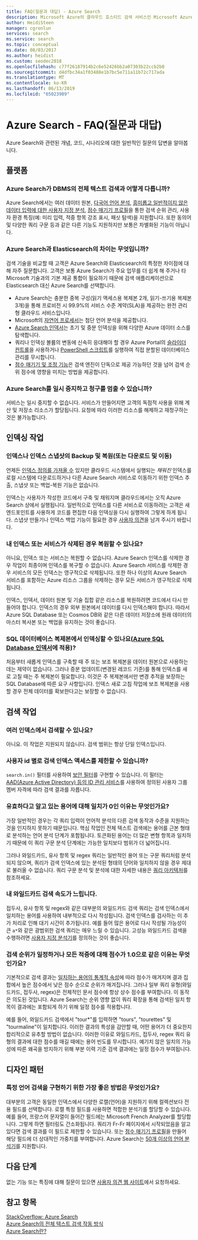 ```yaml
---
title: FAQ(질문과 대답) - Azure Search
description: Microsoft Azure의 클라우드 호스티드 검색 서비스인 Microsoft Azure Search 서비스에 대한 일반적인 질문과 답변입니다.
author: HeidiSteen
manager: cgronlun
services: search
ms.service: search
ms.topic: conceptual
ms.date: 08/03/2017
ms.author: heidist
ms.custom: seodec2018
ms.openlocfilehash: c77f26187914b2c6e52426bb2a07303b22ccb2b0
ms.sourcegitcommit: d4dfbc34a1f03488e1b7bc5e711a11b72c717ada
ms.translationtype: MT
ms.contentlocale: ko-KR
ms.lasthandoff: 06/13/2019
ms.locfileid: "65023989"
---
```

# <a name="azure-search---frequently-asked-questions-faq"></a>Azure Search - FAQ(질문과 대답)

 Azure Search와 관련된 개념, 코드, 시나리오에 대한 일반적인 질문의 답변을 알아봅니다.

## <a name="platform"></a>플랫폼

### <a name="how-is-azure-search-different-from-full-text-search-in-my-dbms"></a>Azure Search가 DBMS의 전체 텍스트 검색과 어떻게 다릅니까?

Azure Search에서는 여러 데이터 원본, [다국어 언어 분석](https://docs.microsoft.com/rest/api/searchservice/language-support), [흥미롭고 일반적이지 않은 데이터 입력에 대한 사용자 지정 분석](https://docs.microsoft.com/rest/api/searchservice/custom-analyzers-in-azure-search), [점수 매기기 프로필](https://docs.microsoft.com/rest/api/searchservice/add-scoring-profiles-to-a-search-index)을 통한 검색 순위 관리, 사용자 환경 특징(예: 미리 입력, 적중 항목 강조 표시, 패싯 탐색)을 지원합니다. 또한 동의어 및 다양한 쿼리 구문 등과 같은 다른 기능도 지원하지만 보통은 차별화된 기능이 아닙니다.

### <a name="what-is-the-difference-between-azure-search-and-elasticsearch"></a>Azure Search과 Elasticsearch의 차이는 무엇입니까?

검색 기술을 비교할 때 고객은 Azure Search와 Elasticsearch의 특정한 차이점에 대해 자주 질문합니다. 고객은 보통 Azure Search가 주요 업무를 더 쉽게 해 주거나 타 Microsoft 기술과의 기본 제공 통합이 필요하기 때문에 검색 애플리케이션으로 Elasticsearch 대신 Azure Search를 선택합니다.

+ Azure Search는 충분한 중복 구성(읽기 액세스용 복제본 2개, 읽기-쓰기용 복제본 3개)을 통해 프로비전 시 99.9%의 서비스 수준 계약(SLA)을 제공하는 완전 관리형 클라우드 서비스입니다.
+ Microsoft의 [자연어 프로세서](https://docs.microsoft.com/rest/api/searchservice/language-support)는 첨단 언어 분석을 제공합니다.  
+ [Azure Search 인덱서](search-indexer-overview.md)는 초기 및 중분 인덱싱을 위해 다양한 Azure 데이터 소스를 탐색합니다.
+ 쿼리나 인덱싱 볼륨의 변동에 신속히 응대해야 할 경우 Azure Portal의 [슬라이더 컨트롤](search-manage.md#scale-up-or-down)을 사용하거나 [PowerShell 스크립트](search-manage-powershell.md)를 실행하여 직접 분할된 데이터베이스 관리를 무시합니다.  
+ [점수 매기기 및 조정 기능](https://docs.microsoft.com/rest/api/searchservice/add-scoring-profiles-to-a-search-index)은 검색 엔진이 단독으로 제공 가능하던 것을 넘어 검색 순위 점수에 영향을 미치는 방법을 제공합니다.

### <a name="can-i-pause-azure-search-service-and-stop-billing"></a>Azure Search를 일시 중지하고 청구를 멈출 수 있습니까?

서비스는 일시 중지할 수 없습니다. 서비스가 만들어지면 고객의 독점적 사용을 위해 계산 및 저장소 리소스가 할당됩니다. 요청에 따라 이러한 리소스를 해제하고 재청구하는 것은 불가능합니다.

## <a name="indexing-operations"></a>인덱싱 작업

### <a name="backup-and-restore-or-download-and-move-indexes-or-index-snapshots"></a>인덱스나 인덱스 스냅샷의 Backup 및 복원(또는 다운로드 및 이동)

언제든 [인덱스 정의를 가져올 수](https://docs.microsoft.com/rest/api/searchservice/get-index) 있지만 클라우드 시스템에서 실행되는 *채워진* 인덱스를 로컬 시스템에 다운로드하거나 다른 Azure Search 서비스로 이동하기 위한 인덱스 추출, 스냅샷 또는 백업-복원 기능은 없습니다.

인덱스는 사용자가 작성한 코드에서 구축 및 채워지며 클라우드에서는 오직 Azure Search 상에서 실행됩니다. 일반적으로 인덱스를 다른 서비스로 이동하려는 고객은 새 엔드포인트를 사용하게 코드를 편집한 다음 인덱싱을 다시 실행하여 그렇게 하게 됩니다. 스냅샷 만들기나 인덱스 백업 기능이 필요한 경우 [사용자 의견](https://feedback.azure.com/forums/263029-azure-search/suggestions/8021610-backup-snapshot-of-index)을 남겨 주시기 바랍니다.

### <a name="can-i-restore-my-index-or-service-once-it-is-deleted"></a>내 인덱스 또는 서비스가 삭제된 경우 복원할 수 있나요?

아니요, 인덱스 또는 서비스는 복원할 수 없습니다. Azure Search 인덱스를 삭제한 경우 작업이 최종이며 인덱스를 복구할 수 없습니다. Azure Search 서비스를 삭제한 경우 서비스의 모든 인덱스는 영구적으로 삭제됩니다. 또한 하나 이상의 Azure Search 서비스를 포함하는 Azure 리소스 그룹을 삭제하는 경우 모든 서비스가 영구적으로 삭제됩니다.  

인덱스, 인덱서, 데이터 원본 및 기술 집합 같은 리소스를 복원하려면 코드에서 다시 만들어야 합니다. 인덱스의 경우 외부 원본에서 데이터를 다시 인덱스해야 합니다. 따라서 Azure SQL Database 또는 Cosmos DB와 같은 다른 데이터 저장소에 원래 데이터의 마스터 복사본 또는 백업을 유지하는 것이 좋습니다.

### <a name="can-i-index-from-sql-database-replicas-applies-to-azure-sql-database-indexershttpsdocsmicrosoftcomazuresearchsearch-howto-connecting-azure-sql-database-to-azure-search-using-indexers"></a>SQL 데이터베이스 복제본에서 인덱싱할 수 있나요([Azure SQL Database 인덱서](https://docs.microsoft.com/azure/search/search-howto-connecting-azure-sql-database-to-azure-search-using-indexers)에 적용)?

처음부터 새롭게 인덱스를 구축할 때 주 또는 보조 복제본을 데이터 원본으로 사용하는 데는 제약이 없습니다. 그러나 증분 업데이트(변경된 레코드 기준)를 통해 인덱스를 새로 고칠 때는 주 복제본이 필요합니다. 이것은 주 복제본에서만 변경 추적을 보장하는 SQL Database에 따른 요구 사항입니다. 인덱스 새로 고침 작업에 보조 복제본을 사용할 경우 전체 데이터를 확보한다고는 보장할 수 없습니다.

## <a name="search-operations"></a>검색 작업

### <a name="can-i-search-across-multiple-indexes"></a>여러 인덱스에서 검색할 수 있나요?

아니요. 이 작업은 지원되지 않습니다. 검색 범위는 항상 단일 인덱스입니다.

### <a name="can-i-restrict-search-index-access-by-user-identity"></a>사용자 id 별로 검색 인덱스 액세스를 제한할 수 있습니까?

`search.in()` 필터를 사용하여 [보안 필터](https://docs.microsoft.com/azure/search/search-security-trimming-for-azure-search)를 구현할 수 있습니다. 이 필터는 [AAD(Azure Active Directory) 등의 ID 관리 서비스](https://docs.microsoft.com/azure/search/search-security-trimming-for-azure-search-with-aad)를 사용하여 정의된 사용자 그룹 멤버 자격에 따라 검색 결과를 자릅니다.

### <a name="why-are-there-zero-matches-on-terms-i-know-to-be-valid"></a>유효하다고 알고 있는 용어에 대해 일치가 0인 이유는 무엇인가요?

가장 일반적인 경우는 각 쿼리 입력이 언어적 분석의 다른 검색 동작과 수준을 지원하는 것을 인지하지 못하기 때문입니다. 핵심 작업인 전체 텍스트 검색에는 용어를 근본 형태로 분석하는 언어 분석 단계가 포함됩니다. 토큰화된 용어는 더 많은 변형 항목과 일치하기 때문에 이 쿼리 구문 분석 단계에는 가능한 일치보다 범위가 더 넓어집니다.

그러나 와일드카드, 유사 항목 및 regex 쿼리는 일반적인 용어 또는 구문 쿼리처럼 분석되지 않으며, 쿼리가 검색 인덱스에 있는 분석된 형태의 단어와 일치하지 않을 경우 제대로 불러올 수 없습니다. 쿼리 구문 분석 및 분석에 대한 자세한 내용은 [쿼리 아키텍처](https://docs.microsoft.com/azure/search/search-lucene-query-architecture)를 참조하세요.

### <a name="my-wildcard-searches-are-slow"></a>내 와일드카드 검색 속도가 느립니다.

접두사, 유사 항목 및 regex와 같은 대부분의 와일드카드 검색 쿼리는 검색 인덱스에서 일치하는 용어를 사용하여 내부적으로 다시 작성됩니다. 검색 인덱스를 검사하는 이 추가 처리로 인해 대기 시간이 추가됩니다. 예를 들어 많은 용어로 다시 작성될 가능성이 큰 `a*`와 같은 광범위한 검색 쿼리는 매우 느릴 수 있습니다. 고성능 와일드카드 검색을 수행하려면 [사용자 지정 분석기](https://docs.microsoft.com/rest/api/searchservice/custom-analyzers-in-azure-search)를 정의하는 것이 좋습니다.

### <a name="why-is-the-search-rank-a-constant-or-equal-score-of-10-for-every-hit"></a>검색 순위가 일정하거나 모든 적중에 대해 점수가 1.0으로 같은 이유는 무엇인가요?

기본적으로 검색 결과는 [일치하는 용어의 통계적 속성](search-lucene-query-architecture.md#stage-4-scoring)에 따라 점수가 매겨지며 결과 집합에서 높은 점수에서 낮은 점수 순으로 순위가 매겨집니다. 그러나 일부 쿼리 유형(와일드카드, 접두사, regex)은 전체적인 문서 점수에 항상 상수 점수를 부여합니다. 이 동작은 의도된 것입니다. Azure Search는 순위 영향 없이 쿼리 확장을 통해 검색된 일치 항목이 결과에는 포함되게 하기 위해 일정 점수를 적용합니다.

예를 들어, 와일드카드 검색에서 "tour*"를 입력하면 "tours", "tourettes" 및 "tourmaline"이 일치합니다. 이러한 결과의 특성을 감안할 때, 어떤 용어가 더 중요한지 합리적으로 유추할 방법이 없습니다. 이러한 이유로 와일드카드, 접두사, regex 쿼리 유형의 결과에 대한 점수를 매길 때에는 용어 빈도를 무시합니다. 예기치 않은 일치의 가능성에 따른 왜곡을 방지하기 위해 부분 이력 기준 검색 결과에는 일정 점수가 부여됩니다.

## <a name="design-patterns"></a>디자인 패턴

### <a name="what-is-the-best-approach-for-implementing-localized-search"></a>특정 언어 검색을 구현하기 위한 가장 좋은 방법은 무엇인가요?

대부분의 고객은 동일한 인덱스에서 다양한 로캘(언어)을 지원하기 위해 컬렉션보다 전용 필드를 선택합니다. 로캘 특정 필드를 사용하면 적합한 분석기를 할당할 수 있습니다. 예를 들어, 프랑스어 문자열이 들어간 필드에는 Microsoft French Analyzer를 할당합니다. 그렇게 하면 필터링도 간소화됩니다. 쿼리가 Fr-Fr 페이지에서 시작되었음을 알고 있다면 검색 결과를 이 필드로 제한할 수 있습니다. 또는 [점수 매기기 프로필](https://docs.microsoft.com/rest/api/searchservice/add-scoring-profiles-to-a-search-index)을 만들어 해당 필드에 더 상대적인 가중치를 부여합니다. Azure Search는 [50개 이상의 언어 분석기](https://docs.microsoft.com/azure/search/search-language-support)를 지원합니다.

## <a name="next-steps"></a>다음 단계

없는 기능 또는 특징에 대해 질문이 있으면 [사용자 의견 웹 사이트](https://feedback.azure.com/forums/263029-azure-search)에서 요청하세요.

## <a name="see-also"></a>참고 항목

 [StackOverflow: Azure Search](https://stackoverflow.com/questions/tagged/azure-search)   
 [Azure Search의 전체 텍스트 검색 작동 방식](search-lucene-query-architecture.md)  
 [Azure Search란?](search-what-is-azure-search.md)
